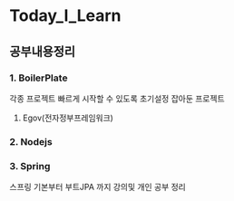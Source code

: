 # Today_I_Learn

## 공부내용정리

### 1. BoilerPlate
각종 프로젝트 빠르게 시작할 수 있도록 초기설정 잡아둔 프로젝트
1. Egov(전자정부프레임워크)

### 2. Nodejs

### 3. Spring 
스프링 기본부터 부트JPA 까지 강의및 개인 공부 정리
